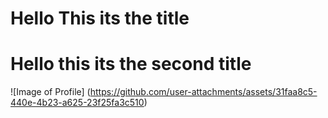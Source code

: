 # Hello This its the title
# Hello this its the second title
![Image of Profile] (https://github.com/user-attachments/assets/31faa8c5-440e-4b23-a625-23f25fa3c510)
